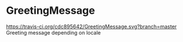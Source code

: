 # GreetingMessage
https://travis-ci.org/cdc895642/GreetingMessage.svg?branch=master
Greeting message depending on locale
